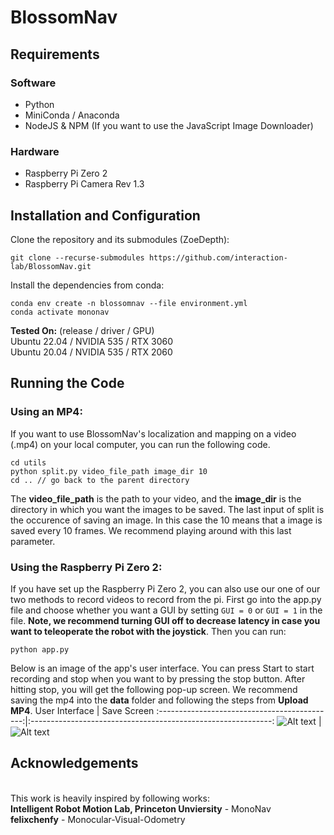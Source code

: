 # BlossomNav
## Requirements
### Software
- Python
- MiniConda / Anaconda
- NodeJS & NPM (If you want to use the JavaScript Image Downloader)

### Hardware
- Raspberry Pi Zero 2
- Raspberry Pi Camera Rev 1.3

## Installation and Configuration
Clone the repository and its submodules (ZoeDepth):
```
git clone --recurse-submodules https://github.com/interaction-lab/BlossomNav.git
```
Install the dependencies from conda:
```
conda env create -n blossomnav --file environment.yml
conda activate mononav
```
**Tested On:** (release / driver / GPU)
<br />Ubuntu 22.04 / NVIDIA 535 / RTX 3060
<br />Ubuntu 20.04 / NVIDIA 535 / RTX 2060

## Running the Code
### Using an MP4:
If you want to use BlossomNav's localization and mapping on a video (.mp4) on your local computer, you can run the following code.
```
cd utils
python split.py video_file_path image_dir 10
cd .. // go back to the parent directory
```
The **video_file_path** is the path to your video, and the **image_dir** is the directory in which you want the images to be saved. The last input of split is the occurence of saving an image. In this case the 10 means that a image is saved every 10 frames. We recommend playing around with this last parameter. 
<br />
### Using the Raspberry Pi Zero 2:
If you have set up the Raspberry Pi Zero 2, you can also use our one of our two methods to record videos to record from the pi. First go into the app.py file and choose whether you want a GUI by setting ```GUI = 0``` or ```GUI = 1``` in the file. **Note, we recommend turning GUI off to decrease latency in case you want to teleoperate the robot with the joystick**. Then you can run:
```
python app.py
```
Below is an image of the app's user interface. You can press Start to start recording and stop when you want to by pressing the stop button. After hitting stop, you will get the following pop-up screen. We recommend saving the mp4 into the **data** folder and following the steps from **Upload MP4**.
User Interface                                |  Save Screen
:--------------------------------------------:|:------------------------------------------------------------:
![Alt text](./_README/gui.png?raw=true "GUI") |  ![Alt text](./_README/savescreen.png?raw=true "Save Screen")
<br />
## Acknowledgements
<br />This work is heavily inspired by following works: 
<br />**Intelligent Robot Motion Lab, Princeton Unviersity** - MonoNav
<br />**felixchenfy** - Monocular-Visual-Odometry 
